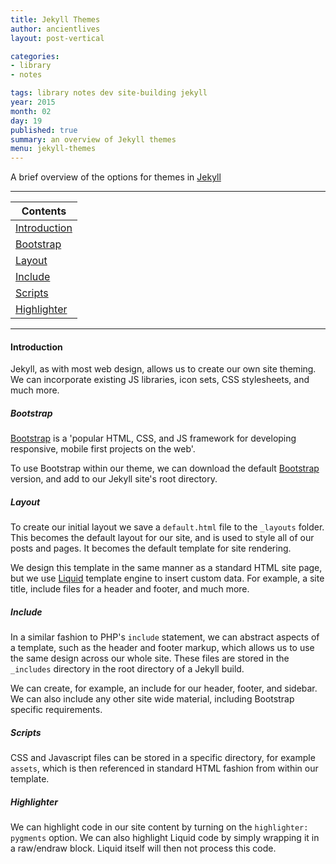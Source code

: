 ```yaml
---
title: Jekyll Themes
author: ancientlives
layout: post-vertical

categories:
- library
- notes

tags: library notes dev site-building jekyll
year: 2015
month: 02
day: 19
published: true
summary: an overview of Jekyll themes
menu: jekyll-themes
---
```


A brief overview of the options for themes in [Jekyll](http://jekyllrb.com/docs/)

***

Contents |
-----------|
[Introduction](#intro) |
[Bootstrap](#bootstrap) |
[Layout](#layout) |
[Include](#include) |
[Scripts](#scripts) |
[Highlighter](#highlighter) |

***

<a id="intro"></a>
#### Introduction
Jekyll, as with most web design, allows us to create our own site theming. We can incorporate existing JS libraries, icon 
sets, CSS stylesheets, and much more.

<a id="bootstrap"></a>
##### Bootstrap
[Bootstrap](http://getbootstrap.com) is a 'popular HTML, CSS, and JS framework for developing responsive, mobile first
projects on the web'.

To use Bootstrap within our theme, we can download the default [Bootstrap](http://getbootstrap.com/getting-started/#download)
version, and add to our Jekyll site's root directory. 

<a id="layout"></a>
##### Layout
To create our initial layout we save a `default.html` file to the `_layouts` folder. This becomes the default layout for our 
site, and is used to style all of our posts and pages. It becomes the default template for site rendering.

We design this template in the same manner as a standard HTML site page, but we use [Liquid](https://github.com/Shopify/liquid/wiki)
template engine to insert custom data. For example, a site title, include files for a header and footer, and much more.

<a id="include"></a>
##### Include

In a similar fashion to PHP's `include` statement, we can abstract aspects of a template, such as the header and footer markup,
which allows us to use the same design across our whole site. These files are stored in the `_includes` directory in the root directory 
of a Jekyll build.

We can create, for example, an include for our header, footer, and sidebar. We can also include any other site wide material, including Bootstrap 
specific requirements.

<a id="scripts"></a>
##### Scripts
CSS and Javascript files can be stored in a specific directory, for example `assets`, which is then referenced in standard HTML fashion from within
our template.

<a id="highlighter"></a>
##### Highlighter
We can highlight code in our site content by turning on the `highlighter: pygments` option. We can also highlight Liquid code by simply wrapping it in a raw/endraw block. Liquid itself will then not process this code.